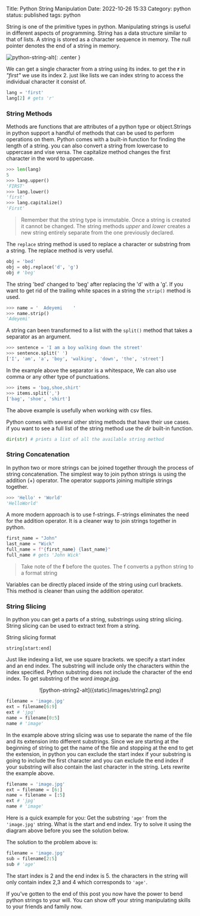 Title: Python String Manipulation
Date: 2022-10-26 15:33
Category: python
status: published
tags: python

String is one of the primitive types in python. Manipulating strings is useful in different aspects of programming. String has a data structure similar to that of lists. A string is stored as a character sequence in memory. The null pointer denotes the end of a string in memory.

![python-string-alt]({static}/images/string.png){: .center }

We can get a single character from a string using its index. to get the **r** in _"first"_ we use its index 2. just like lists we can index string to access the individual character it consist of.

```python
lang = 'first'
lang[2] # gets 'r'
```

### String Methods

Methods are functions that are attributes of a python type or object.Strings in python support a handful of methods that can be used to perform operations on them. Python comes with a built-in function for finding the length of a string. you can also convert a string from lowercase to uppercase and vise versa. The capitalize method changes the first character in the word to uppercase.

```python
>>> len(lang)
5
>>> lang.upper()
'FIRST'
>>> lang.lower()
'first'
>>> lang.capitalize()
'First'
```

> Remember that the string type is immutable. Once a string is created it cannot be changed. The string methods _upper_ and _lower_ creates a new string entirely separate from the one previously declared.

The `replace` string method is used to replace a character or substring from a string. The replace method is very useful.

```python
obj = 'bed'
obj = obj.replace('d', 'g')
obj # 'beg'
```

The string 'bed' changed to 'beg' after replacing the 'd' with a 'g'. If you want to get rid of the trailing white spaces in a string the `strip()` method is used.

```python
>>> name = '  Adeyemi    '
>>> name.strip()
'Adeyemi'
```

A string can been transformed to a list with the `split()` method that takes a separator as an argument.

```python
>>> sentence = 'I am a boy walking down the street'
>>> sentence.split(' ')
['I', 'am', 'a', 'boy', 'walking', 'down', 'the', 'street']
```

In the example above the separator is a whitespace, We can also use comma or any other type of punctuations.

```python
>>> items = 'bag,shoe,shirt'
>>> items.split(',')
['bag', 'shoe', 'shirt']
```

The above example is usefully when working with csv files.

Python comes with several other string methods that have their use cases. if you want to see a full list of the string method use the _dir_ built-in function.

```python
dir(str) # prints a list of all the available string method
```

### String Concatenation

In python two or more strings can be joined together through the process of string concatenation. The simplest way to join python strings is using the addition (+) operator. The operator supports joining multiple strings together.

```python
>>> 'Hello' + 'World'
'HelloWorld'
```

A more modern approach is to use f-strings. F-strings eliminates the need for the addition operator. It is a cleaner way to join strings together in python.

```python
first_name = "John"
last_name = "Wick"
full_name = f"{first_name} {last_name}"
full_name # gets 'John Wick'
```

> Take note of the **f** before the quotes. The f converts a python string to a format string

Variables can be directly placed inside of the string using curl brackets. This method is cleaner than using the addition operator.

### String Slicing

In python you can get a parts of a string, substrings using string slicing. String slicing can be used to extract text from a string.

String slicing format

```plaintext
string[start:end]
```

Just like indexing a list, we use square brackets. we specify a start index and an end index. The substring will include only the characters within the index specified. Python substring does not include the character of the end index. To get substring of the word _image.jpg_.

<center>![python-string2-alt]({static}/images/string2.png)</center>

```python
filename = 'image.jpg'
ext = filename[6:9]
ext # 'jpg'
name = filename[0:5]
name # 'image'
```

In the example above string slicing was use to separate the name of the file and its extension into different substrings. Since we are starting at the beginning of string to get the name of the file and stopping at the end to get the extension, in python you can exclude the start index if your substring is going to include the first character and you can exclude the end index if your substring will also contain the last character in the string. Lets rewrite the example above.

```python
filename = 'image.jpg'
ext = filename = [6:]
name = filename = [:5]
ext # 'jpg'
name # 'image'
```

Here is a quick example for you: Get the substring `'age'` from the `'image.jpg'` string. What is the start and end index. Try to solve it using the diagram above before you see the solution below.

The solution to the problem above is:

```python
filename = 'image.jpg'
sub = filename[2:5]
sub # 'age'
```

The start index is 2 and the end index is 5. the characters in the string will only contain index 2,3 and 4 which corresponds to `'age'`.

If you've gotten to the end of this post you now have the power to bend python strings to your will. You can show off your string manipulating skills to your friends and family now.

